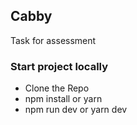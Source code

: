 ## Cabby

Task for assessment

### Start project locally

- Clone the Repo
- npm install or yarn
- npm run dev or yarn dev
